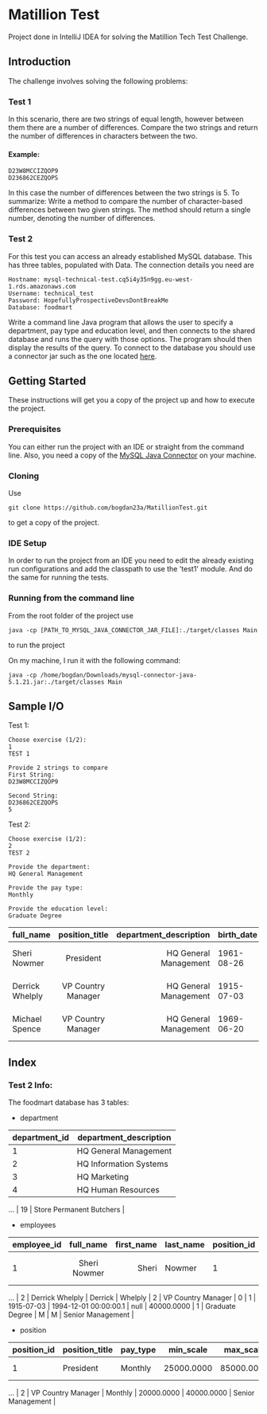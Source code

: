 # Matillion Test
Project done in IntelliJ IDEA for solving the Matillion Tech Test Challenge.

## Introduction

The challenge involves solving the following problems:

### Test 1

In this scenario, there are two strings of equal length, however between them there are a number of
differences. Compare the two strings and return the number of differences in characters between the two.

#### Example:
```
D23W8MCCIZQOP9
D236862CEZQOPS
```
In this case the number of differences between the two strings is 5.
To summarize: Write a method to compare the number of character-based differences between two given
strings. The method should return a single number, denoting the number of differences.

### Test 2

For this test you can access an already established MySQL database. This has three tables, populated with
Data.
The connection details you need are

```
Hostname: mysql-technical-test.cq5i4y35n9gg.eu-west-1.rds.amazonaws.com
Username: technical_test
Password: HopefullyProspectiveDevsDontBreakMe
Database: foodmart
```
Write a command line Java program that allows the user to specify a department, pay type and education
level, and then connects to the shared database and runs the query with those options. The program should
then display the results of the query.
To connect to the database you should use a connector jar such as the one
located [here](http://mvnrepository.com/artifact/mysql/mysql-connector-java/5.1.21).

## Getting Started

These instructions will get you a copy of the project up and how to execute the project.

### Prerequisites

You can either run the project with an IDE or straight from the command line. Also, you need a copy of the [MySQL Java Connector](http://mvnrepository.com/artifact/mysql/mysql-connector-java/5.1.21) on your machine.

### Cloning

Use
```
git clone https://github.com/bogdan23a/MatillionTest.git
```
to get a copy of the project.

### IDE Setup

In order to run the project from an IDE you need to edit the already existing run configurations and add the classpath to use the 'test1' module. And do the same for running the tests.

### Running from the command line

From the root folder of the project use
```
java -cp [PATH_TO_MYSQL_JAVA_CONNECTOR_JAR_FILE]:./target/classes Main
```
to run the project

On my machine, I run it with the following command:
```
java -cp /home/bogdan/Downloads/mysql-connector-java-5.1.21.jar:./target/classes Main
``` 

## Sample I/O

Test 1:
```
Choose exercise (1/2):
1
TEST 1

Provide 2 strings to compare
First String:
D23W8MCCIZQOP9

Second String:
D236862CEZQOPS
5

```

Test 2:
```
Choose exercise (1/2):
2
TEST 2

Provide the department:
HQ General Management

Provide the pay type:
Monthly

Provide the education level:
Graduate Degree
```
| full_name       |   position_title   | department_description | birth_date | hire_date             | end_date | salary     | pay_type | education_level |
|-----------------|:------------------:|-----------------------:|------------|-----------------------|----------|------------|----------|-----------------|
| Sheri Nowmer    | President          | HQ General Management  | 1961-08-26 | 1994-12-01 00:00:00.0 | null     | 80000.0000 | Monthly  | Graduate Degree |
| Derrick Whelply	 | VP Country Manager |  HQ General Management | 1915-07-03 | 1994-12-01 00:00:00.0 | null     | 40000.0000 | Monthly  | Graduate Degree |
| Michael Spence  | VP Country Manager | HQ General Management  | 1969-06-20 | 1998-01-01 00:00:00.0 | null     | 40000.0000 | Monthly  | Graduate Degree |


## Index

### Test 2 Info:

The foodmart database has 3 tables:

* department
  
| department_id  |   department_description   |
|----------------|----------------------------|
|        1       |   HQ General Management    |
|        2       |   HQ Information Systems   |
|        3       |         HQ Marketing       |
|        4       |     HQ Human Resources     |
... 
|        19      |  Store Permanent Butchers  | 

* employees

| employee_id |    full_name    | first_name | last_name | position_id | position_title     | store_id | department_id | birth_date | hire_date             | end_date | salary     | supervisor_id | education_level | marital_status | gender | management_role   |
|-------------|:---------------:|-----------:|-----------|-------------|--------------------|----------|---------------|------------|-----------------------|----------|------------|---------------|-----------------|----------------|--------|-------------------|
| 1           | Sheri Nowmer    | Sheri      | Nowmer    | 1           | President          | 0        | 1             | 1961-08-26 | 1994-12-01 00:00:00.0 | null     | 80000.0000 | 0             | Graduate Degree | S              | F      | Senior Management |
...
| 2           | Derrick Whelply |    Derrick | Whelply   | 2           | VP Country Manager | 0        | 1             | 1915-07-03 | 1994-12-01 00:00:00.1 | null     | 40000.0000 | 1             | Graduate Degree | M              | M      | Senior Management |


* position

| position_id  |    position_title    | pay_type  |   min_scale  |  max_scale   |   management_role   |
|--------------|----------------------|-----------|--------------|--------------|---------------------|
|       1      |       President      |  Monthly  |  25000.0000  |  85000.0000  |  Senior Management  |
...
|       2      |  VP Country Manager  |  Monthly  |  20000.0000  |  40000.0000  |  Senior Management  |

